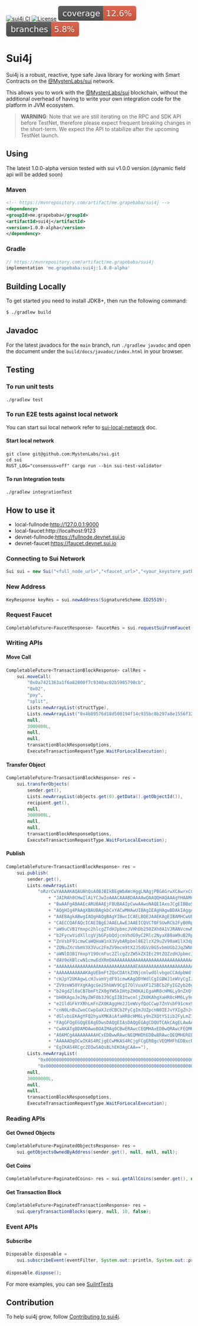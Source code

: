 [![sui4j CI](https://github.com/GrapeBaBa/sui4j/actions/workflows/build.yml/badge.svg?branch=main)](https://github.com/GrapeBaBa/sui4j/actions/workflows/build.yml)
[![License](https://img.shields.io/badge/License-Apache%202.0-blue.svg)](https://opensource.org/licenses/Apache-2.0)
![Coverage](.github/badges/jacoco.svg)
![Branches](.github/badges/branches.svg)

# Sui4j

Sui4j is a robust, reactive, type safe Java library for working with Smart Contracts on the
[@MystenLabs/sui](https://docs.sui.io/) network.

This allows you to work with the [@MystenLabs/sui](https://docs.sui.io/) blockchain, without the
additional overhead of having to write your own integration code for the platform in JVM ecosystem.


>**WARNING**: Note that we are still iterating on the RPC and SDK API before TestNet, therefore please
expect frequent breaking changes in the short-term. We expect the API to stabilize after the
upcoming TestNet launch.

## Using

The latest 1.0.0-alpha version tested with sui v1.0.0 version.(dynamic field api will be added soon)

### Maven

```xml
<!-- https://mvnrepository.com/artifact/me.grapebaba/sui4j -->
<dependency>
<groupId>me.grapebaba</groupId>
<artifactId>sui4j</artifactId>
<version>1.0.0-alpha</version>
</dependency>
```

### Gradle

```groovy
// https://mvnrepository.com/artifact/me.grapebaba/sui4j
implementation 'me.grapebaba:sui4j:1.0.0-alpha'
```

## Building Locally

To get started you need to install JDK8+, then run the following command:

```bash
$ ./gradlew build
```

## Javadoc

For the latest javadocs for the `main` branch, run `./gradlew javadoc` and open
the document under the `build/docs/javadoc/index.html` in your browser.

## Testing

### To run unit tests

```
./gradlew test
```

### To run E2E tests against local network

You can start sui local network refer
to [sui-local-network](https://github.com/MystenLabs/sui/blob/main/doc/src/build/sui-local-network.md)
doc.

#### Start local network

```
git clone git@github.com:MystenLabs/sui.git
cd sui
RUST_LOG="consensus=off" cargo run --bin sui-test-validator
```

#### To run Integration tests

```
./gradlew integrationTest
```

## How to use it

- local-fullnode:http://127.0.0.1:9000
- local-faucet:http://localhost:9123
- devnet-fullnode:https://fullnode.devnet.sui.io
- devnet-faucet:https://faucet.devnet.sui.io

### Connecting to Sui Network
```java
Sui sui = new Sui("<full_node_url>","<faucet_url>","<your_keystore_path>");
```

### New Address
```java
KeyResponse keyRes = sui.newAddress(SignatureScheme.ED25519);
```

### Request Faucet
```java
CompletableFuture<FaucetResponse> faucetRes = sui.requestSuiFromFaucet(s);
```

### Writing APIs

#### Move Call
```java
CompletableFuture<TransactionBlockResponse> callRes =
	sui.moveCall(
		"0x0a7421363a1f6a82800f7c9340ac02b5905798cb",
		"0x02",
		"pay",
		"split",
		Lists.newArrayList(structType),
		Lists.newArrayList("0x4b89576d18d500194f14c935bc8b297a8e1556f3217e5f125ae3d1c0f13408f9", 10000L),
		null,
		3000000L,
		null,
		null,
		transactionBlockResponseOptions,
		ExecuteTransactionRequestType.WaitForLocalExecution);
```

#### Transfer Object
```java
CompletableFuture<TransactionBlockResponse> res =
	sui.transferObjects(
		sender.get(),
		Lists.newArrayList(objects.get(0).getData().getObjectId()),
		recipient.get(),
		null,
		3000000L,
		null,
		null,
		transactionBlockResponseOptions,
		ExecuteTransactionRequestType.WaitForLocalExecution);
```

#### Publish
```java
CompletableFuture<TransactionBlockResponse> res =
	sui.publish(
		sender.get(),
		Lists.newArrayList(
			"oRzrCwYAAAAKAQAUAhQsA0BJBIkBEgWbAWcHggLNAgjPBGAGrwXCAwrxCC0MngnUAQAMAR4B"
				+ "JAIRAh0CHwIlAiYCJwIoAAACAAABDAAAAwQAAQQHAQAAAgYHAAMCDAEIAQQIBAAFBQwABwcCAAkJ"
				+ "BwAAFgABAAEcARUBAAEjFBUBAAIpCwwAAwoNAQEIAxoJCgEIBBoSEwAFDgYHAQIGIREBAQwGJREB"
				+ "AQgHIg4PAAgXBAUBAgkbCxYACwMHAwUIBAgIEAgHAgwBDAkIAggABwgIAAILBQEIAQgHAQgAAQYJ"
				+ "AAEBAgkABwgIAQgHAQgBAgYIBwcICAELBQEJAAEKAgEIBAMHCwUBCQAKCAQKCAQBBggIAQUBCwUB"
				+ "CAECCQAFAQcICAEIBgEJAAELAwEJAAEICQVCT0FSUwRCb2FyB0Rpc3BsYXkITWV0YWRhdGEGT3B0"
				+ "aW9uCVB1Ymxpc2hlcgZTdHJpbmcJVHhDb250ZXh0A1VJRANVcmwMYWRkX211bHRpcGxlA2FnZQVi"
				+ "b2FycwVidXllcgVjbGFpbQdjcmVhdG9yC2Rlc2NyaXB0aW9uB2Rpc3BsYXkLZHVtbXlfZmllbGQI"
				+ "ZnVsbF91cmwCaWQHaW1nX3VybARpbml0E2lzX29uZV90aW1lX3dpdG5lc3MIbWV0YWRhdGEEbmFt"
				+ "ZQNuZXcVbmV3X3Vuc2FmZV9mcm9tX2J5dGVzBG5vbmUGb2JqZWN0Bm9wdGlvbgdwYWNrYWdlBXBy"
				+ "aWNlD3B1YmxpY190cmFuc2ZlcgZzZW5kZXIEc29tZQZzdHJpbmcIdHJhbnNmZXIKdHhfY29udGV4"
				+ "dAV0eXBlcwN1cmwEdXRmOAAAAAAAAAAAAAAAAAAAAAAAAAAAAAAAAAAAAAAAAAAAAAAAAAAAAAAA"
				+ "AAAAAAAAAAAAAAAAAAAAAAAAAAAAAAEAAAAAAAAAAAAAAAAAAAAAAAAAAAAAAAAAAAAAAAAAAgMI"
				+ "AAAAAAAAAAAKAgUEbmFtZQoCDAtkZXNjcmlwdGlvbgoCCAdpbWdfdXJsCgIIB2NyZWF0b3IKAgYF"
				+ "cHJpY2UKAgwLcHJvamVjdF91cmwKAgQDYWdlCgIGBWJ1eWVyCgIJCGZ1bGxfdXJsCgIODWVzY2Fw"
				+ "ZV9zeW50YXgKAgcGe25hbWV9CgI7OlVuaXF1ZSBCb2FyIGZyb20gdGhlIEJvYXJzIGNvbGxlY3Rp"
				+ "b24gd2l0aCB7bmFtZX0gYW5kIHtpZH0KAiEgaHR0cHM6Ly9nZXQtYS1ib2FyLmNvbS97aW1nX3Vy"
				+ "bH0KAgoJe2NyZWF0b3J9CgIIB3twcmljZX0KAhgXaHR0cHM6Ly9nZXQtYS1ib2FyLmNvbS8KAg8O"
				+ "e21ldGFkYXRhLmFnZX0KAggHe2J1eWVyfQoCCwp7ZnVsbF91cmx9CgIJCFx7bmFtZVx9CgIKCWZp"
				+ "cnN0LnBuZwoCCwpGaXJzdCBCb2FyCgImJUZpcnN0IEJvYXIgZnJvbSB0aGUgQm9hcnMgY29sbGVj"
				+ "dGlvbiEKAgYFQ2hyaXMKAiAfaHR0cHM6Ly9nZXQtYS1ib2FyLmZ1bGx1cmwuY29tLwACARIBAQIJ"
				+ "FAgGFQgEGQgEEAgEDwsDAQgEIAsDAQgEGAgCDQUTCAkCAgELAwAAAAACXw4AOAAEBAUICwEBBwAn"
				+ "CwAKATgBDAMOAwoBOAIMAg0CBwERAwcCEQMHAxEDBwQRAwcFEQMHBhEDBwcRAwcIEQMHCREDBwoR"
				+ "A0AMCgAAAAAAAAAHCxEDBwwRAwcNEQMHDhEDBw8RAwcQEQMHEREDBxIRAwcTEQMHFBEDQAwKAAAA"
				+ "AAAAADgDCwIKAS4RCjgECwMKAS4RCjgFCgERBgcVEQMHFhEDBxcRAwcYEQM4BjgHBgoAAAAAAAAA"
				+ "EgIKAS4RCgcZEQwSAQsBLhEKOAgCAA=="),
		Lists.newArrayList(
			"0x0000000000000000000000000000000000000000000000000000000000000001",
			"0x0000000000000000000000000000000000000000000000000000000000000002"),
		null,
		30000000L,
		null,
		null,
		transactionBlockResponseOptions,
		ExecuteTransactionRequestType.WaitForLocalExecution);
```

### Reading APIs

#### Get Owned Objects
```java
CompletableFuture<PaginatedObjectsResponse> res =
	sui.getObjectsOwnedByAddress(sender.get(), null, null, null);
```

#### Get Coins
```java
CompletableFuture<PaginatedCoins> res = sui.getAllCoins(sender.get(), null, null);
```

#### Get Transaction Block
```java
CompletableFuture<PaginatedTransactionResponse> res =
	sui.queryTransactionBlocks(query, null, 10, false);
```

### Event APIs

#### Subscribe
```java
Disposable disposable =
	sui.subscribeEvent(eventFilter, System.out::println, System.out::println);

disposable.dispose();
```

For more examples, you can see [SuiIntTests](src/integrationTest/java/io/sui/SuiIntTests.java)

## Contribution
To help sui4j grow, follow [Contributing to sui4j](CONTRIBUTING.md).
